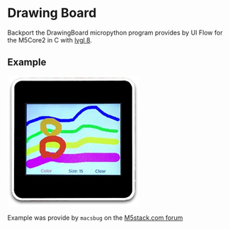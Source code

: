 # Drawing Board

Backport the DrawingBoard micropython program provides by UI Flow for the M5Core2 in C with [lvgl 8](https://github.com/lvgl/lvgl).

## Example

![Example](example.jpg)

Example was provide by `macsbug` on the [M5stack.com forum](https://forum.m5stack.com/topic/3613/how-to-run-lvgl-on-m5stack/26)
